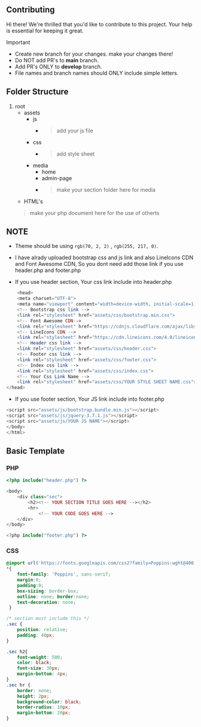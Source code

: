 ## Contributing

Hi there! We're thrilled that you'd like to contribute to this project. Your help is essential for keeping it great.

> [!IMPORTANT]  
> - Create new branch for your changes. make your changes there!
> - Do NOT add PR's to **main** branch.
> - Add PR's ONLY to **develop** branch.
> - File names and branch names should ONLY include simple letters.

## Folder Structure

1. root
   - assets
     - js
       - > add your js file
     - css
       - > add style sheet
     - media
       - home
       - admin-page
       - > make your section folder here for media
   - HTML's 
    > make your php document here for the use of otherts

## NOTE 

- Theme should be using  `rgb(70, 2, 2)` , `rgb(255, 217, 0)`.

- I have alrady uploaded bootstrap css and js link and also LineIcons CDN and Font Awesome CDN, So you dont need add those link if you use header.php and footer.php

- If you use header section, Your css link include into header.php

```php
    <head>
    <meta charset="UTF-8">
    <meta name="viewport" content="width=device-width, initial-scale=1.0">
    <!-- Bootstrap css link -->
    <link rel="stylesheet" href="assets/css/bootstrap.min.css">
    <!-- Font Awesome CDN-->
    <link rel="stylesheet" href="https://cdnjs.cloudflare.com/ajax/libs/font-awesome/6.6.0/css/all.min.css">
    <!-- LineIcons CDN -->
    <link rel="stylesheet" href="https://cdn.lineicons.com/4.0/lineicons.css" />
    <!-- Header css link -->
    <link rel="stylesheet" href="assets/css/header.css">
    <!-- Footer css link -->
    <link rel="stylesheet" href="assets/css/footer.css">
    <!-- Index css link -->
    <link rel="stylesheet" href="assets/css/index.css">
    <!-- Your Css Link Name -->
    <link rel="stylesheet" href="assets/css/YOUR STYLE SHEET NAME.css">
</head>
```

- If you use footer section, Your JS link include into footer.php

```php
<script src="assets/js/bootstrap.bundle.min.js"></script>
<script src="assets/js/jquery-3.7.1.js"></script>
<script src="assets/js/YOUR JS NAME"></script>
</body>
</html>

```

## Basic Template

### PHP

```php
<?php include("header.php") ?>

<body>
    <div class="sec">
        <h2><!-- YOUR SECTION TITLE GOES HERE --></h2>
        <hr>
            <!-- YOUR CODE GOES HERE -->
    </div>
</body>

<?php include("footer.php") ?>

```

### CSS

```css
@import url('https://fonts.googleapis.com/css2?family=Poppins:wght@400;600&display=swap');
*{
    font-family: 'Poppins', sans-serif;
    margin:0; 
    padding:0;
    box-sizing: border-box;
    outline: none; border:none;
    text-decoration: none;
 }

/* section must include this */
.sec {
    position: relative;
    padding: 40px;
}

.sec h2{
    font-weight: 500;
    color: black;
    font-size: 30px;
    margin-bottom: 4px;
}
.sec hr {
    border: none;
    height: 2px;
    background-color: black;
    border-radius: 10px;
    margin-bottom: 20px;
}
```
